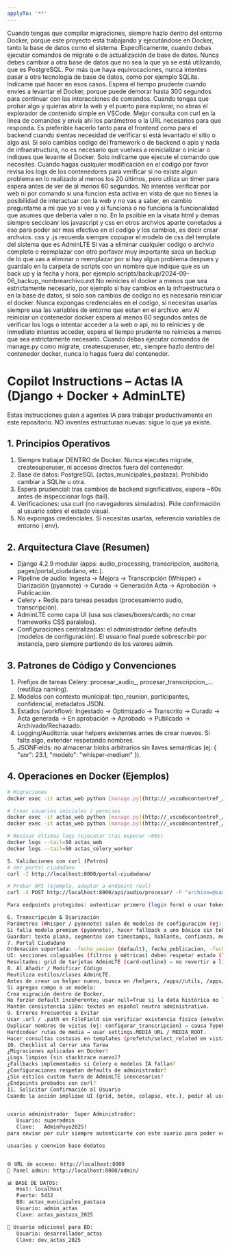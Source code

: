 ```yaml
---
applyTo: '**'
---
```

Cuando tengas que compilar migraciones, siempre hazlo dentro del entorno Docker, porque este proyecto está trabajando y ejecutándose en Docker, tanto la base de datos como el sistema. Específicamente, cuando debas ejecutar comandos de migrate o de actualización de base de datos.
Nunca debes cambiar a otra base de datos que no sea la que ya se está utilizando, que es PostgreSQL. Por más que haya equivocaciones, nunca intentes pasar a otra tecnología de base de datos, como por ejemplo SQLite. Indícame qué hacer en esos casos.
Espera el tiempo prudente cuando envíes a levantar el Docker, porque puede demorar hasta 300 segundos para continuar con las interacciones de comandos.
Cuando tengas que probar algo y quieras abrir la web y el puerto para explorar, no abras el explorador de contenido simple en VSCode. Mejor consulta con curl en la línea de comandos y envía ahí los parámetros o la URL necesarios para que responda. Es preferible hacerlo tanto para el frontend como para el backend cuando sientas necesidad de verificar si está levantado el sitio o algo así.
Si solo cambias codigo del framework o de backend o apis y nada de infraestructura, no es necesario que vuelvas a reinicializar o iniciar o indiques que levante el Docker. Solo indícame que ejecute el comando que necesites.
Cuando hagas cualquier modificación en el código por favor revisa los logs de los contenedores para verificar si no existe algun problema en lo realizado al menos los 20 últimos, pero utiliza un timer para espera antes de ver de al menos 60 segundos.
No intentes verificar por web ni por comando si una funcion esta activa en vista de que no tienes la posibilidad de interactuar con la web y no vas a saber, en cambio preguntame a mi que yo si veo y si funciona o no funciona la funcionalidad que asumes que deberia valer o no.
En lo psoible en la visata html y demas siempre seccioanr los javascript y css en otros archvios aparte conetados a eso para poder ser mas efectivo en el codigo y los cambios, es decir crear archvios. css y .js recuerda siempre copupar el modelo de css del template del sistema que es AdminLTE
Si vas a eliminar cualquier codigo o archvio completo o reemplazar con otro porfavor muy importante saca un backup de lo que vas a eliminar o reemplazar por si hay algun problema despues y guardalo en la carpeta de scripts con un nombre que indique que es un back up y la fecha y hora, por ejemplo scripts/backup/2024-09-06_backup_nombrearchivo.ext
No reinicies el docker a menos que sea estrictamente necesario, por ejemplo si hay cambios en la infraestructura o en la base de datos, si solo son cambios de codigo no es necesario reiniciar el docker.
Nunca expongas credenciales en el codigo, si necesitas usarlas siempre usa las variables de entorno que estan en el archivo .env
Al reiniciar un contenedor docker espera al menos 60 segundos antes de verificar los logs o intentar acceder a la web o api, no lo reinicies y de inmediato intentes acceder, espera el tiempo prudente no reinicies a menos que sea estrictamente necesario.
Cuando debas ejecutar comandos de manage.py como migrate, createsuperuser, etc, siempre hazlo dentro del contenedor docker, nunca lo hagas fuera del contenedor.

# Copilot Instructions – Actas IA (Django + Docker + AdminLTE)

Estas instrucciones guían a agentes IA para trabajar productivamente en este repositorio. NO inventes estructuras nuevas: sigue lo que ya existe.

## 1. Principios Operativos
1. Siempre trabajar DENTRO de Docker. Nunca ejecutes migrate, createsuperuser, ni accesos directos fuera del contenedor.
2. Base de datos: PostgreSQL (actas_municipales_pastaza). Prohibido cambiar a SQLite u otra.
3. Espera prudencial: tras cambios de backend significativos, espera ~60s antes de inspeccionar logs (tail).
4. Verificaciones: usa curl (no navegadores simulados). Pide confirmación al usuario sobre el estado visual.
5. No expongas credenciales. Si necesitas usarlas, referencia variables de entorno (.env).

## 2. Arquitectura Clave (Resumen)
- Django 4.2.9 modular (apps: audio_processing, transcripcion, auditoria, pages/portal_ciudadano, etc.).
- Pipeline de audio: Ingesta → Mejora → Transcripción (Whisper) + Diarización (pyannote) → Curado → Generación Acta → Aprobación → Publicación.
- Celery + Redis para tareas pesadas (procesamiento audio, transcripción).
- AdminLTE como capa UI (usa sus clases/boxes/cards; no crear frameworks CSS paralelos).
- Configuraciones centralizadas: el administrador define defaults (modelos de configuración). El usuario final puede sobrescribir por instancia, pero siempre partiendo de los valores admin.

## 3. Patrones de Código y Convenciones
1. Prefijos de tareas Celery: procesar_audio_, procesar_transcripcion_… (reutiliza naming).
2. Modelos con contexto municipal: tipo_reunion, participantes, confidencial, metadatos JSON.
3. Estados (workflow): Ingestado → Optimizado → Transcrito → Curado → Acta generada → En aprobación → Aprobado → Publicado → Archivado/Rechazado.
4. Logging/Auditoría: usar helpers existentes antes de crear nuevos. Si falta algo, extender respetando nombres.
5. JSONFields: no almacenar blobs arbitrarios sin llaves semánticas (ej: { "snr": 23.1, "modelo": "whisper-medium" }).

## 4. Operaciones en Docker (Ejemplos)
```bash
# Migraciones
docker exec -it actas_web python [manage.py](http://_vscodecontentref_/0) migrate

# Crear usuarios iniciales / permisos
docker exec -it actas_web python [manage.py](http://_vscodecontentref_/1) crear_usuarios_iniciales
docker exec -it actas_web python [manage.py](http://_vscodecontentref_/2) init_permissions_system

# Revisar últimos logs (ejecutar tras esperar ~60s)
docker logs --tail=50 actas_web
docker logs --tail=50 actas_celery_worker

5. Validaciones con curl (Patrón)
# Ver portal ciudadano
curl -I http://localhost:8000/portal-ciudadano/

# Probar API (ejemplo, adaptar a endpoint real)
curl -X POST http://localhost:8000/api/audio/procesar/ -F "archivo=@sample.wav"

Para endpoints protegidos: autenticar primero (login form) o usar token/session ya existente (pedir al usuario si es necesario).

6. Transcripción & Diarización
Parámetros (Whisper / pyannote) salen de modelos de configuración (ej: ConfiguracionTranscripcion).
Si falla modelo premium (pyannote), hacer fallback a uno básico sin token.
Guardar: texto plano, segmentos con timestamps, hablante, confianza, métricas (duración procesada, latencia).
7. Portal Ciudadano
Ordenación soportada: -fecha_sesion (default), fecha_publicacion, -fecha_publicacion, titulo, -titulo, tipo_sesion__nombre, prioridad…
UI: secciones colapsables (filtros y métricas) deben respetar estado (localStorage).
Resultados: grid de tarjetas AdminLTE (card-outline) – no revertir a listas planas.
8. Al Añadir / Modificar Código
Reutiliza estilos/clases AdminLTE.
Antes de crear un helper nuevo, busca en /helpers, /apps//utils, /apps//logging_helper.py.
Si agregas campo a un modelo:
Crea migración dentro de Docker.
No forzar default incoherente; usar null=True si la data histórica no lo posee.
Mantén consistencia i18n: textos en español neutro administrativo.
9. Errores Frecuentes a Evitar
Usar .url / .path en FileField sin verificar existencia física (envolver con if campo).
Duplicar nombres de vistas (ej: configurar_transcripcion) → causa TypeError (args no coinciden).
Hardcodear rutas de media → usar settings.MEDIA_URL / MEDIA_ROOT.
Hacer consultas costosas en templates (prefetch/select_related en vistas).
10. Checklist al Cerrar una Tarea
¿Migraciones aplicadas en Docker?
¿Logs limpios (sin stacktrace nuevo)?
¿Fallbacks implementados si Celery o modelos IA fallan?
¿Configuraciones respetan defaults de administrador?
¿Sin estilos custom fuera de AdminLTE innecesarios?
¿Endpoints probados con curl?
11. Solicitar Confirmación al Usuario
Cuando la acción implique UI (grid, botón, colapso, etc.), pedir al usuario que confirme visualmente (el agente no navega). No asumir éxito sin esa confirmación.


usario administrador  Super Administrador:
   Usuario: superadmin
   Clave:   AdminPuyo2025!
para enviar por culr siempre autenticarte con este suario para poder ver y acceder a los vistas que necesitan auteticacion

usuarios y coenxion base dedatos


🌐 URL de acceso: http://localhost:8000
🔧 Panel admin: http://localhost:8000/admin/

📊 BASE DE DATOS:
   Host: localhost
   Puerto: 5432
   BD: actas_municipales_pastaza
   Usuario: admin_actas
   Clave: actas_pastaza_2025

🔄 Usuario adicional para BD:
   Usuario: desarrollador_actas
   Clave: dev_actas_2025